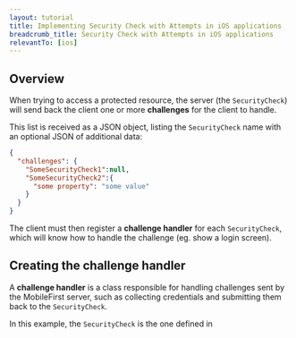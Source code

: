 ```yaml
---
layout: tutorial
title: Implementing Security Check with Attempts in iOS applications
breadcrumb_title: Security Check with Attempts in iOS applications
relevantTo: [ios]
---
```

## Overview
When trying to access a protected resource, the server (the `SecurityCheck`) will send back the client one or more **challenges** for the client to handle.

This list is received as a JSON object, listing the `SecurityCheck` name with an optional JSON of additional data:

```json
{
  "challenges": {
    "SomeSecurityCheck1":null,
    "SomeSecurityCheck2":{
      "some property": "some value"
    }
  }
}
```

The client must then register a **challenge handler** for each `SecurityCheck`, which will know how to handle the challenge (eg. show a login screen).

## Creating the challenge handler

A **challenge handler** is a class responsible for handling challenges sent by the MobileFirst server, such as collecting credentials and submitting them back to the `SecurityCheck`.

In this example, the `SecurityCheck` is the one defined in 
